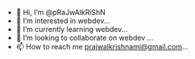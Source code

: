 - 👋 Hi, I’m @pRaJwAlkRiShN
- 👀 I’m interested in webdev...
- 🌱 I’m currently learning webdev...
- 💞️ I’m looking to collaborate on webdev ...
- 📫 How to reach me prajwalkrishnamj@gmail.com...

<!---
pRaJwAlkRiShN/pRaJwAlkRiShN is a ✨ special ✨ repository because its `README.md` (this file) appears on your GitHub profile.
You can click the Preview link to take a look at your changes.
--->
